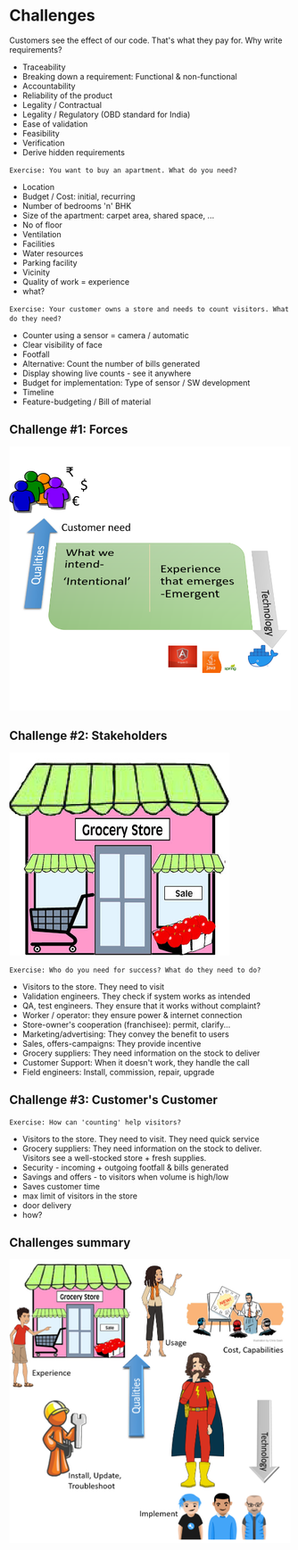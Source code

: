 # Challenges

Customers see the effect of our code. That's what they pay for.
Why write requirements?

- Traceability
- Breaking down a requirement: Functional & non-functional
- Accountability
- Reliability of the product
- Legality / Contractual
- Legality / Regulatory (OBD standard for India)
- Ease of validation
- Feasibility
- Verification
- Derive hidden requirements

`Exercise: You want to buy an apartment. What do you need?`

- Location
- Budget / Cost: initial, recurring
- Number of bedrooms 'n' BHK
- Size of the apartment: carpet area, shared space, ...
- No of floor
- Ventilation
- Facilities
- Water resources
- Parking facility
- Vicinity
- Quality of work = experience
- what?

`Exercise: Your customer owns a store and needs to count visitors. What do they need?`

- Counter using a sensor = camera / automatic
- Clear visibility of face
- Footfall
- Alternative: Count the number of bills generated
- Display showing live counts - see it anywhere
- Budget for implementation: Type of sensor / SW development
- Timeline
- Feature-budgeting / Bill of material

## Challenge #1: Forces

![forces](images/intentional-emergent.png "intent-emerge")

## Challenge #2: Stakeholders

![store](images/store.png "store")

`Exercise: Who do you need for success? What do they need to do?`

- Visitors to the store. They need to visit
- Validation engineers. They check if system works as intended
- QA, test engineers. They ensure that it works without complaint?
- Worker / operator: they ensure power & internet connection
- Store-owner's cooperation (franchisee): permit, clarify...
- Marketing/advertising: They convey the benefit to users
- Sales, offers-campaigns: They provide incentive
- Grocery suppliers: They need information on the stock to deliver
- Customer Support: When it doesn't work, they handle the call
- Field engineers: Install, commission, repair, upgrade

## Challenge #3: Customer's Customer

`Exercise: How can 'counting' help visitors?`

- Visitors to the store. They need to visit. They need quick service
- Grocery suppliers: They need information on the stock to deliver.
Visitors see a well-stocked store + fresh supplies.
- Security - incoming + outgoing footfall & bills generated
- Savings and offers - to visitors when volume is high/low
- Saves customer time
- max limit of visitors in the store
- door delivery
- how?

## Challenges summary

![stakeholders](images/store-stakeholders.png "store-stakeholders")
